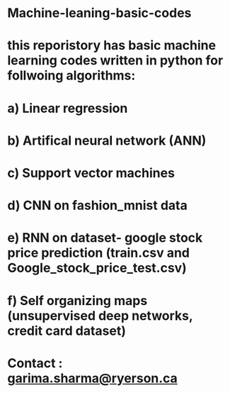 # Machine-leaning-basic-codes
# this reporistory has basic machine learning codes written in python for follwoing algorithms: 
# a) Linear regression
# b) Artifical neural network (ANN)
# c) Support vector machines
# d) CNN on fashion_mnist data
# e) RNN on dataset- google stock price prediction (train.csv and Google_stock_price_test.csv)
# f) Self organizing maps (unsupervised deep networks, credit card dataset)
# Contact : garima.sharma@ryerson.ca
